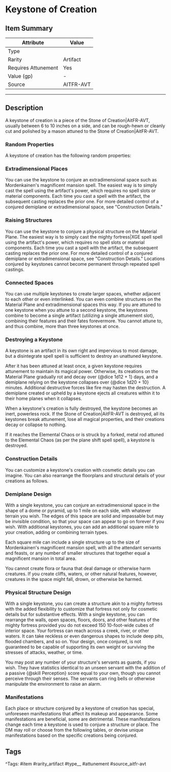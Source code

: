 # Keystone of Creation

## Item Summary

| Attribute            | Value                        |
|----------------------|------------------------------|
| Type                 |   |
| Rarity               | Artifact             |
| Requires Attunement  | Yes                |
| Value (gp)           | -    |
| Source               | AITFR-AVT |

---

## Description

A keystone of creation is a piece of the Stone of Creation|AitFR-AVT, usually between 6 to 10 inches on a side, and can be rough-hewn or cleanly cut and polished by a mason attuned to the Stone of Creation|AitFR-AVT.

### Random Properties

A keystone of creation has the following random properties:

### Extradimensional Places

You can use the keystone to conjure an extradimensional space such as Mordenkainen's magnificent mansion spell. The easiest way is to simply cast the spell using the artifact's power, which requires no spell slots or material components. Each time you cast a spell with the artifact, the subsequent casting replaces the prior one. For more detailed control of a conjured demiplane or extradimensional space, see "Construction Details."

### Raising Structures

You can use the keystone to conjure a physical structure on the Material Plane. The easiest way is to simply cast the mighty fortress|XGE spell spell using the artifact's power, which requires no spell slots or material components. Each time you cast a spell with the artifact, the subsequent casting replaces the prior one. For more detailed control of a conjured demiplane or extradimensional space, see "Construction Details." Locations conjured by keystones cannot become permanent through repeated spell castings.

### Connected Spaces

You can use multiple keystones to create larger spaces, whether adjacent to each other or even interlinked. You can even combine structures on the Material Plane and extradimensional spaces this way. If you are attuned to one keystone when you attune to a second keystone, the keystones combine to become a single artifact (utilizing a single attunement slot), combining their features and their fates forevermore. You cannot attune to, and thus combine, more than three keystones at once.

### Destroying a Keystone

A keystone is an artifact in its own right and impervious to most damage, but a disintegrate spell spell is sufficient to destroy an unattuned keystone.

After it has been attuned at least once, a given keystone requires attunement to maintain its magical power. Otherwise, its creations on the Material Plane gradually rot and decay over {@dice 1d12 + 1} days, and a demiplane relying on the keystone collapses over {@dice 1d20 + 10} minutes. Additional destructive forces like fire may hasten the destruction. A demiplane created or upheld by a keystone ejects all creatures within it to their home planes when it collapses.

When a keystone's creation is fully destroyed, the keystone becomes an inert, powerless rock. If the Stone of Creation|AitFR-AVT is destroyed, all its keystones break attunement, lose all magical properties, and their creations decay or collapse to nothing.

If it reaches the Elemental Chaos or is struck by a forked, metal rod attuned to the Elemental Chaos (as per the plane shift spell spell), a keystone is destroyed.

### Construction Details

You can customize a keystone's creation with cosmetic details you can imagine. You can also rearrange the floorplans and structural details of your creations as follows.

###

### Demiplane Design

With a single keystone, you can conjure an extradimensional space in the shape of a dome or pyramid, up to 1 mile on each side, with whatever terrain you wish. The edges of this space are solid and impassable but may be invisible condition, so that your space can appear to go on forever if you wish. With additional keystones, you can add an additional square mile to your creation, adding or combining terrain types.

Each square mile can include a single structure up to the size of Mordenkainen's magnificent mansion spell, with all the attendant servants and feasts, or any number of smaller structures that together equal a magnificent mansion in total area.

You cannot create flora or fauna that deal damage or otherwise harm creatures. If you create cliffs, waters, or other natural features, however, creatures in the space might fall, drown, or otherwise be harmed.

### Physical Structure Design

With a single keystone, you can create a structure akin to a mighty fortress with the added flexibility to customize that fortress not only for cosmetic details but for substantive effects. With a single keystone, you can rearrange the walls, open spaces, floors, doors, and other features of the mighty fortress provided you do not exceed 150 10-foot-wide cubes of interior space. Your fortress can reach across a creek, river, or other waters. It can take reckless or even dangerous shapes to include deep pits, flooded chambers, and so on. Your design, once conjured, is not guaranteed to be capable of supporting its own weight or surviving the stresses of attacks, weather, or time.

You may post any number of your structure's servants as guards, if you wish. They have statistics identical to an unseen servant with the addition of a passive {@skill Perception} score equal to your own, though you cannot perceive through their senses. The servants can ring bells or otherwise manipulate the environment to raise an alarm.

### Manifestations

Each place or structure conjured by a keystone of creation has special, unforeseen manifestations that affect its makeup and appearance. Some manifestations are beneficial, some are detrimental. These manifestations change each time a keystone is used to conjure a structure or place. The DM may roll or choose from the following tables, or devise unique manifestations based on the specific creations being conjured.

## Tags

^Tags: #item #rarity_artifact #type__ #attunement #source_aitfr-avt